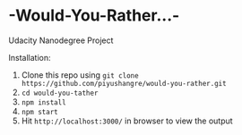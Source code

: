 # -Would-You-Rather...-
Udacity Nanodegree Project

Installation:

1. Clone this repo using `git clone https://github.com/piyushangre/would-you-rather.git`
2. `cd would-you-tather`
3. `npm install`
4. `npm start`
5. Hit `http://localhost:3000/` in browser to view the output
